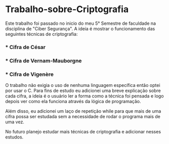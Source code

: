 # Trabalho-sobre-Criptografia

Este trabalho foi passado no inicio do meu 5° Semestre de faculdade na disciplina de "Ciber Segurança". A ideia é mostrar o funcionamento das seguintes técnicas de criptografia:

### *  Cifra de César
### *  Cifra de Vernam-Mauborgne
### *  Cifra de  Vigenère

O trabalho não exigia o uso de nenhuma linguagem específica então optei por usar o C. Para fins de estudo eu adicionei uma breve explicação sobre cada cifra, a ideia é o usuário ler a forma como a técnica foi pensada e logo depois ver como ela funciona através da lógica de programação.

Além disso, eu adicionei um laço de repetição while para que mais de uma cifra possa ser estudada sem a necessidade de rodar o programa mais de uma vez.

No futuro planejo estudar mais técnicas de criptografia e adicionar nesses estudos.
